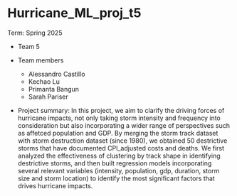 # Hurricane_ML_proj_t5  


Term: Spring 2025

- Team 5
  
- Team members  
  - Alessandro Castillo  
  - Kechao Lu  
  - Primanta Bangun  
  - Sarah Pariser

- Project summary: In this project, we aim to clarify the driving forces of hurricane impacts, not only taking storm intensity and frequency into consideration but also incorporating a wider range of perspectives such as affetced population and GDP. By merging the storm track dataset with storm destruction dataset (since 1980), we obtained 50 destrictive storms that have documented CPI_adjusted costs and deaths. We first analyzed the effectiveness of clustering by track shape in identifying destrictive storms, and then built regression models incorporating several relevant variables (intensity, population, gdp, duration, storm size and storm location) to identify the most significant factors that drives hurricane impacts.